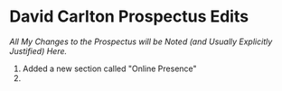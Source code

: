 # David Carlton Prospectus Edits

*All My Changes to the Prospectus will be Noted (and Usually Explicitly Justified) Here.*

1. Added a new section called "Online Presence"
2. 

